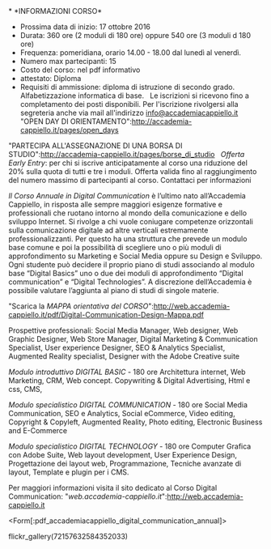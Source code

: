 <div id='aside'>
* *INFORMAZIONI CORSO*
&nbsp;

* Prossima data di inizio: 17 ottobre 2016
* Durata: 360 ore (2 moduli di 180 ore) oppure 540 ore  (3 moduli d 180 ore)
* Frequenza: pomeridiana, orario 14.00 - 18.00 dal lunedì al venerdì.
* Numero max partecipanti: 15
* Costo del corso: nel pdf informativo
* attestato: Diploma
* Requisiti di ammissione: diploma di istruzione di secondo grado. Alfabetizzazione informatica di base.
&nbsp;
Le iscrizioni si ricevono fino a completamento dei posti disponibili. Per l'iscrizione rivolgersi alla segreteria anche via mail all'indirizzo info@accademiacappiello.it
&nbsp;
"OPEN DAY DI ORIENTAMENTO":http://accademia-cappiello.it/pages/open_days

"PARTECIPA ALL'ASSEGNAZIONE DI UNA BORSA DI STUDIO":http://accademia-cappiello.it/pages/borse_di_studio
&nbsp;
*Offerta Early Entry*: per chi si iscrive anticipatamente al corso una riduzione del 20% sulla quota di tutti e tre i moduli. Offerta valida fino al raggiungimento del numero massimo di partecipanti al corso. Contattaci per informazioni
</div>  

*Il Corso Annuale in Digital Communication* è l’ultimo nato all’Accademia Cappiello, in risposta alle sempre maggiori esigenze formative e professionali che ruotano intorno al mondo della comunicazione e dello sviluppo Internet.
Si rivolge a chi vuole coniugare competenze orizzontali sulla comunicazione digitale ad altre verticali estremamente professionalizzanti.
Per questo ha una struttura che prevede un modulo base comune e poi la possibilità di scegliere uno o più moduli di approfondimento su Marketing e Social Media oppure su Design e Sviluppo.
Ogni studente può decidere il proprio piano di studi associando al modulo base “Digital Basics” uno o due dei moduli di approfondimento “Digital communication” e “Digital Technologies”.
A discrezione dell’Accademia è possibile valutare l’aggiunta al piano di studi di singole materie.

"Scarica la *MAPPA orientativa del CORSO*":http://web.accademia-cappiello.it/pdf/Digital-Communication-Design-Mappa.pdf

Prospettive professionali: Social Media Manager, Web designer, Web Graphic Designer, Web Store Manager, Digital Marketing & Communication Specialist, User experience Designer, SEO & Analytics Specialist, Augmented Reality specialist, Designer with the Adobe Creative suite


*Modulo introduttivo DIGITAL BASIC* - 180 ore
Architettura internet, Web Marketing, CRM, Web concept. Copywriting & Digital Advertising, Html e css, CMS, 

*Modulo specialistico DIGITAL COMMUNICATION* - 180 ore
Social Media Communication, SEO e Analytics, Social eCommerce, Video editing, Copyright & Copyleft, Augmented Reality, Photo editing, Electronic Business and E-Commerce 

*Modulo specialistico DIGITAL TECHNOLOGY* - 180 ore
Computer Grafica con Adobe Suite, Web layout development, User Experience Design, Progettazione dei layout web, Programmazione, Tecniche avanzate di layout, Template e plugin per i CMS.


Per maggiori informazioni visita il sito dedicato al Corso Digital Communication: "*web.accademia-cappiello.it*":http://web.accademia-cappiello.it

<Form[:pdf_accademiacappiello_digital_communication_annual]>


flickr_gallery(72157632584352033)


&nbsp;